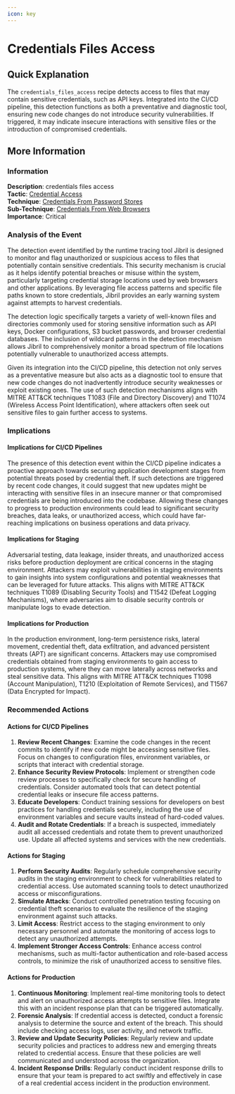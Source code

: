 ```yaml
---
icon: key
---
```


# Credentials Files Access

## Quick Explanation

The `credentials_files_access` recipe detects access to files that may contain sensitive credentials, such as API keys. Integrated into the CI/CD pipeline, this detection functions as both a preventative and diagnostic tool, ensuring new code changes do not introduce security vulnerabilities. If triggered, it may indicate insecure interactions with sensitive files or the introduction of compromised credentials.

## More Information

### Information

**Description**: credentials files access  
**Tactic**: [Credential Access](https://jibril.garnet.ai/mitre/mitre/ta0006)  
**Technique**: [Credentials From Password Stores](https://jibril.garnet.ai/mitre/mitre/ta0006/t1555)  
**Sub-Technique**: [Credentials From Web Browsers](https://jibril.garnet.ai/mitre/mitre/ta0006/t1555/t1555.003)  
**Importance**: Critical

### Analysis of the Event

The detection event identified by the runtime tracing tool Jibril is designed to monitor and flag unauthorized or suspicious access to files that potentially contain sensitive credentials. This security mechanism is crucial as it helps identify potential breaches or misuse within the system, particularly targeting credential storage locations used by web browsers and other applications. By leveraging file access patterns and specific file paths known to store credentials, Jibril provides an early warning system against attempts to harvest credentials.

The detection logic specifically targets a variety of well-known files and directories commonly used for storing sensitive information such as API keys, Docker configurations, S3 bucket passwords, and browser credential databases. The inclusion of wildcard patterns in the detection mechanism allows Jibril to comprehensively monitor a broad spectrum of file locations potentially vulnerable to unauthorized access attempts.

Given its integration into the CI/CD pipeline, this detection not only serves as a preventative measure but also acts as a diagnostic tool to ensure that new code changes do not inadvertently introduce security weaknesses or exploit existing ones. The use of such detection mechanisms aligns with MITRE ATT\&CK techniques T1083 (File and Directory Discovery) and T1074 (Wireless Access Point Identification), where attackers often seek out sensitive files to gain further access to systems.

### Implications

#### Implications for CI/CD Pipelines

The presence of this detection event within the CI/CD pipeline indicates a proactive approach towards securing application development stages from potential threats posed by credential theft. If such detections are triggered by recent code changes, it could suggest that new updates might be interacting with sensitive files in an insecure manner or that compromised credentials are being introduced into the codebase. Allowing these changes to progress to production environments could lead to significant security breaches, data leaks, or unauthorized access, which could have far-reaching implications on business operations and data privacy.

#### Implications for Staging

Adversarial testing, data leakage, insider threats, and unauthorized access risks before production deployment are critical concerns in the staging environment. Attackers may exploit vulnerabilities in staging environments to gain insights into system configurations and potential weaknesses that can be leveraged for future attacks. This aligns with MITRE ATT\&CK techniques T1089 (Disabling Security Tools) and T1542 (Defeat Logging Mechanisms), where adversaries aim to disable security controls or manipulate logs to evade detection.

#### Implications for Production

In the production environment, long-term persistence risks, lateral movement, credential theft, data exfiltration, and advanced persistent threats (APT) are significant concerns. Attackers may use compromised credentials obtained from staging environments to gain access to production systems, where they can move laterally across networks and steal sensitive data. This aligns with MITRE ATT\&CK techniques T1098 (Account Manipulation), T1210 (Exploitation of Remote Services), and T1567 (Data Encrypted for Impact).

### Recommended Actions

#### Actions for CI/CD Pipelines

1. **Review Recent Changes**: Examine the code changes in the recent commits to identify if new code might be accessing sensitive files. Focus on changes to configuration files, environment variables, or scripts that interact with credential storage.
2. **Enhance Security Review Protocols**: Implement or strengthen code review processes to specifically check for secure handling of credentials. Consider automated tools that can detect potential credential leaks or insecure file access patterns.
3. **Educate Developers**: Conduct training sessions for developers on best practices for handling credentials securely, including the use of environment variables and secure vaults instead of hard-coded values.
4. **Audit and Rotate Credentials**: If a breach is suspected, immediately audit all accessed credentials and rotate them to prevent unauthorized use. Update all affected systems and services with the new credentials.

#### Actions for Staging

1. **Perform Security Audits**: Regularly schedule comprehensive security audits in the staging environment to check for vulnerabilities related to credential access. Use automated scanning tools to detect unauthorized access or misconfigurations.
2. **Simulate Attacks**: Conduct controlled penetration testing focusing on credential theft scenarios to evaluate the resilience of the staging environment against such attacks.
3. **Limit Access**: Restrict access to the staging environment to only necessary personnel and automate the monitoring of access logs to detect any unauthorized attempts.
4. **Implement Stronger Access Controls**: Enhance access control mechanisms, such as multi-factor authentication and role-based access controls, to minimize the risk of unauthorized access to sensitive files.

#### Actions for Production

1. **Continuous Monitoring**: Implement real-time monitoring tools to detect and alert on unauthorized access attempts to sensitive files. Integrate this with an incident response plan that can be triggered automatically.
2. **Forensic Analysis**: If credential access is detected, conduct a forensic analysis to determine the source and extent of the breach. This should include checking access logs, user activity, and network traffic.
3. **Review and Update Security Policies**: Regularly review and update security policies and practices to address new and emerging threats related to credential access. Ensure that these policies are well communicated and understood across the organization.
4. **Incident Response Drills**: Regularly conduct incident response drills to ensure that your team is prepared to act swiftly and effectively in case of a real credential access incident in the production environment.

